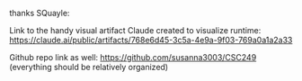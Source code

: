 
thanks SQuayle:

Link to the handy visual artifact Claude created to visualize runtime: 
https://claude.ai/public/artifacts/768e6d45-3c5a-4e9a-9f03-769a0a1a2a33 

Github repo link as well: https://github.com/susanna3003/CSC249 
(everything should be relatively organized)